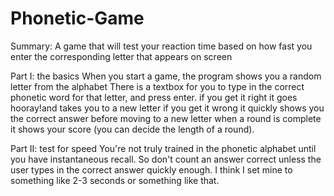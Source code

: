 # Phonetic-Game
Summary: A game that will test your reaction time based on how fast you enter the corresponding letter that appears on screen

Part I: the basics
  When you start a game, the program shows you a random letter from the alphabet
  There is a textbox for you to type in the correct phonetic word for that letter, and press enter.
  if you get it right it goes hooray!and takes you to a new letter
  if you get it wrong it quickly shows you the correct answer before moving to a new letter
  when a round is complete it shows your score (you can decide the length of a round).
  
Part II: test for speed
  You're not truly trained in the phonetic alphabet until you have instantaneous recall. So don't count an answer correct unless the 
  user types in the correct answer quickly enough. I think I set mine to something like 2-3 seconds or something like that.

